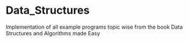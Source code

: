 # Data_Structures
Implementation of all example programs topic wise from the book Data Structures and Algorithms made Easy
